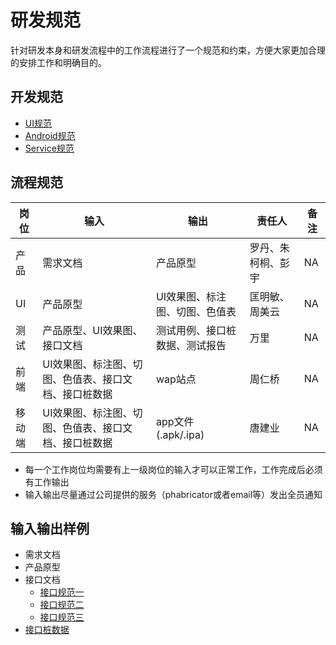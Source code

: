 # 研发规范

针对研发本身和研发流程中的工作流程进行了一个规范和约束，方便大家更加合理的安排工作和明确目的。

## 开发规范

- [UI规范](ui/README.md)
- [Android规范](android/README.md)
- [Service规范](service/README.md)


## 流程规范

|  岗位  |                         输入                         |              输出              |       责任人       | 备注 |
| ------ | ---------------------------------------------------- | ------------------------------ | ------------------ | ---- |
| 产品   | 需求文档                                             | 产品原型                       | 罗丹、朱柯桐、彭宇 | NA   |
| UI     | 产品原型                                             | UI效果图、标注图、切图、色值表 | 匡明敏、周美云     | NA   |
| 测试   | 产品原型、UI效果图、接口文档                         | 测试用例、接口桩数据、测试报告 | 万里               | NA   |
| 前端   | UI效果图、标注图、切图、色值表、接口文档、接口桩数据 | wap站点                        | 周仁桥             | NA   |
| 移动端 | UI效果图、标注图、切图、色值表、接口文档、接口桩数据 | app文件(.apk/.ipa)             | 唐建业             | NA   |


- 每一个工作岗位均需要有上一级岗位的输入才可以正常工作，工作完成后必须有工作输出
- 输入输出尽量通过公司提供的服务（phabricator或者email等）发出全员通知


## 输入输出样例

- 需求文档
- 产品原型
- 接口文档
    - [接口规范一](service/接口规范.md)
    - [接口规范二](https://aorise-org.github.io/maven-snapshots/assets/service/)
    - [接口规范三](http://phabricator.aorise.org:8000/w/projects/smart-city/admin/api/)
- [接口桩数据](https://easy-mock.com)
